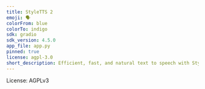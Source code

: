 ```yaml
---
title: StyleTTS 2
emoji: 🗣️
colorFrom: blue
colorTo: indigo
sdk: gradio
sdk_version: 4.5.0
app_file: app.py
pinned: true
license: agpl-3.0
short_description: Efficient, fast, and natural text to speech with StyleTTS 2!
---
```


License: AGPLv3